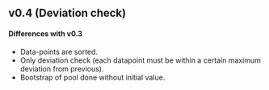 ## v0.4 (Deviation check)

#### Differences with v0.3

- Data-points are sorted.
- Only deviation check (each datapoint must be within a certain maximum deviation from previous).
- Bootstrap of pool done without initial value.